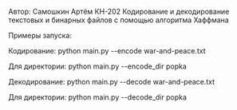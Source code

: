 Автор: Самошкин Артём КН-202
Кодирование и декодирование текстовых и бинарных файлов с помощью алгоритма Хаффмана

Примеры запуска:

Кодирование:
python main.py --encode war-and-peace.txt

Для директории: 
python main.py --encode_dir popka

Декодирование:
python main.py --decode war-and-peace.txt

Для директории: 
python main.py --decode_dir popka


